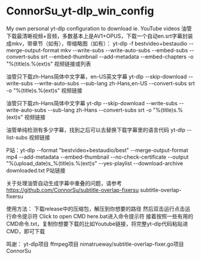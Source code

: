 # ConnorSu_yt-dlp_win_config
My own personal yt-dlp configuration to download ie. YouTube videos
油管下载最清晰视频+音频，多数基本上是AV1+OPUS，下载一个自动en.srt字幕封装成mkv，带章节（如有），带缩略图（如有）：
yt-dlp -f bestvideo+bestaudio --merge-output-format mkv --write-subs --write-auto-subs --embed-subs --convert-subs srt --embed-thumbnail --add-metadata --embed-chapters -o "%(title)s.%(ext)s" 视频链接或列表

油管只下载zh-Hans简体中文字幕，en-US英文字幕
yt-dlp --skip-download --write-subs --write-auto-subs --sub-lang zh-Hans,en-US --convert-subs srt -o "%(title)s.%(ext)s" 视频链接

油管只下载zh-Hans简体中文字幕
yt-dlp --skip-download --write-subs --write-auto-subs --sub-lang zh-Hans --convert-subs srt -o "%(title)s.%(ext)s" 视频链接

油管单纯检测有多少字幕，找到之后可以去替换下载字幕里的语言代码
yt-dlp --list-subs 视频链接

P站：yt-dlp --format "bestvideo+bestaudio/best" --merge-output-format mp4 --add-metadata --embed-thumbnail --no-check-certificate --output "%(upload_date)s_%(title)s.%(ext)s" --yes-playlist --download-archive downloaded.txt P站链接

关于处理油管自动生成字幕中重叠的问题，请参考 https://github.com/ConnorSu/subtitle-overlap-fixersu
subtitle-overlap-fixersu 

使用方法：
下载release中的压缩包，解压到你想要的路径
然后双击运行点击运行命令提示符 Click to open CMD here.bat进入命令提示符
接着按照一些有用的CMD命令.txt，复制你想要下载的比如Youtube链接，将完整yt-dlp代码粘贴进CMD，即可下载

鸣谢：
yt-dlp项目
ffmpeg项目
nimatrueway/subtitle-overlap-fixer.go项目
ConnorSu
